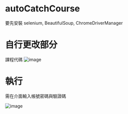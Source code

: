 # autoCatchCourse

要先安裝 selenium, BeautifulSoup, ChromeDriverManager

# 自行更改部分

課程代碼
![image](https://user-images.githubusercontent.com/61511627/134673406-b7abb682-9d79-4d6b-9799-69bbeec2ef70.png)


# 執行

需在介面輸入帳號密碼與驗證碼

![image](https://user-images.githubusercontent.com/61511627/134678495-039bfd04-da06-4388-a724-5074b4e1e5ff.png)


